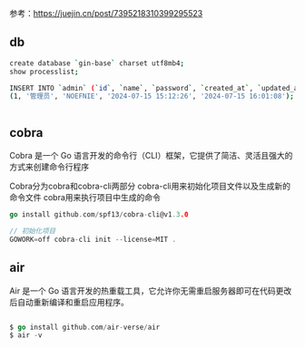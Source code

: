 

参考：https://juejin.cn/post/7395218310399295523

## db

```bash
create database `gin-base` charset utf8mb4;
show processlist;

INSERT INTO `admin` (`id`, `name`, `password`, `created_at`, `updated_at`) VALUES
(1, '管理员', 'NOEFNIE', '2024-07-15 15:12:26', '2024-07-15 16:01:08');



```

## cobra

Cobra 是一个 Go 语言开发的命令行（CLI）框架，它提供了简洁、灵活且强大的方式来创建命令行程序

Cobra分为cobra和cobra-cli两部分 cobra-cli用来初始化项目文件以及生成新的命令文件 cobra用来执行项目中生成的命令



```go
go install github.com/spf13/cobra-cli@v1.3.0 

// 初始化项目
GOWORK=off cobra-cli init --license=MIT .
```

## air

Air 是一个 Go 语言开发的热重载工具，它允许你无需重启服务器即可在代码更改后自动重新编译和重启应用程序。
```go

$ go install github.com/air-verse/air
$ air -v
```